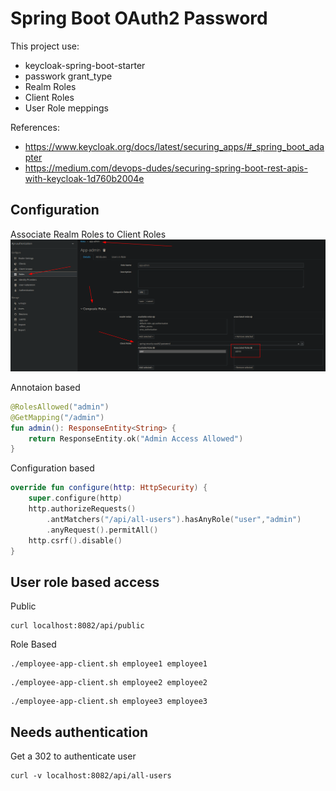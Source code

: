 # Spring Boot OAuth2 Password

This project use:
+ keycloak-spring-boot-starter
+ passwork grant_type
+ Realm Roles
+ Client Roles
+ User Role meppings

References:
+ https://www.keycloak.org/docs/latest/securing_apps/#_spring_boot_adapter
+ https://medium.com/devops-dudes/securing-spring-boot-rest-apis-with-keycloak-1d760b2004e

## Configuration

Associate Realm Roles to Client Roles
![img.png](img.png)

Annotaion based

```kotlin
@RolesAllowed("admin")
@GetMapping("/admin")
fun admin(): ResponseEntity<String> {
    return ResponseEntity.ok("Admin Access Allowed")
}
```


Configuration based

```kotlin
override fun configure(http: HttpSecurity) {
    super.configure(http)
    http.authorizeRequests()
        .antMatchers("/api/all-users").hasAnyRole("user","admin")
        .anyRequest().permitAll()
    http.csrf().disable()
}
```

## User role based access

Public
```shell
curl localhost:8082/api/public    
```

Role Based 
```shell
./employee-app-client.sh employee1 employee1
```
```shell
./employee-app-client.sh employee2 employee2
```
```shell
./employee-app-client.sh employee3 employee3
```

## Needs authentication

Get a 302 to authenticate user
```shell
curl -v localhost:8082/api/all-users
```



